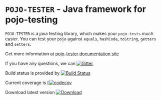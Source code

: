 # `POJO-TESTER` - Java framework for pojo-testing

`POJO-TESTER` is a java testing library, which makes your `pojo-tests` much easier. You can test your `pojo` against `equals`, `hashCode`, `toString`, `getters` and `setters`.

Get more information at [pojo-tester documentation site](http://pojo.pl)

If you have any questions, we can [![Gitter](https://badges.gitter.im/pojo-tester/Lobby.svg)](https://gitter.im/pojo-tester/Lobby?utm_source=badge&utm_medium=badge&utm_campaign=pr-badge)

Build status is provided by [![Build Status](https://travis-ci.org/sta-szek/pojo-tester.svg?branch=master)](https://travis-ci.org/sta-szek/pojo-tester)

Current coverage is [[![codecov](https://codecov.io/gh/sta-szek/pojo-tester/branch/master/graph/badge.svg)](https://codecov.io/gh/sta-szek/pojo-tester)

Download latest version [ ![Download](https://api.bintray.com/packages/sta-szek/maven/pojo-tester/images/download.svg) ](https://bintray.com/sta-szek/maven/pojo-tester/_latestVersion)

